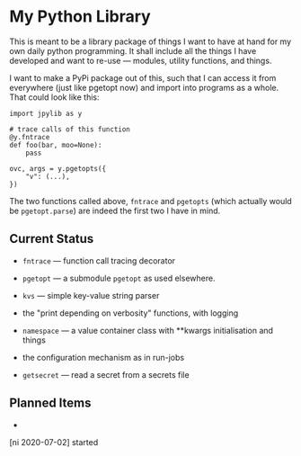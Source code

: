 My Python Library
=================

This is meant to be a library package of things I want to have at
hand for my own daily python programming. It shall include all the
things I have developed and want to re-use — modules, utility
functions, and things.

I want to make a PyPi package out of this, such that I can access it
from everywhere (just like pgetopt now) and import into programs as
a whole. That could look like this:

    import jpylib as y

    # trace calls of this function
    @y.fntrace
    def foo(bar, moo=None):
        pass

    ovc, args = y.pgetopts({
        "v": (...),
    })

The two functions called above, `fntrace` and `pgetopts` (which
actually would be `pgetopt.parse`) are indeed the first two I have
in mind.


Current Status
--------------

* `fntrace` — function call tracing decorator

* `pgetopt` — a submodule `pgetopt` as used elsewhere.

* `kvs` — simple key-value string parser

* the "print depending on verbosity" functions, with logging

* `namespace` — a value container class with **kwargs initialisation
  and things

* the configuration mechanism as in run-jobs

* `getsecret` — read a secret from a secrets file


Planned Items
-------------

*

[ni 2020-07-02] started
